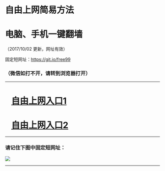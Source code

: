 ﻿# 自由上网简易方法

# 电脑、手机一键翻墙

（2017/10/02 更新，网址有效）

固定短网址：https://git.io/free99

### （微信如打不开，请转到浏览器打开）


***





# &nbsp;&nbsp; <a href="http://ft140293354.fwtz-zhenx1001.xyz/fwqtz01.html?t=100200111474 " target="_blank">自由上网入口1</a>
# &nbsp;&nbsp; <a href="http://ft2057428775.fw-tzzhen1002.xyz/fwqtz02.html?t=100200132618 " target="_blank">自由上网入口2</a>
***

### 请记住下图中固定短网址：

<img src="https://s3-us-west-2.amazonaws.com/fwq-1001/yjfq-20170905okok.png" /> 


***


